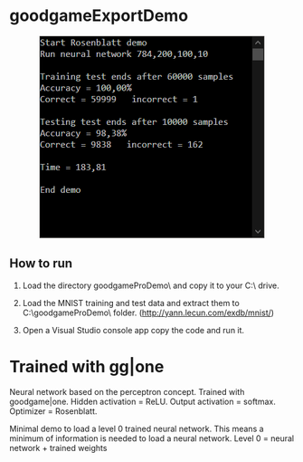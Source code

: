 # goodgameExportDemo

<p align="center">
<img src="https://raw.githubusercontent.com/grensen/goodgameExportDemo/master/figure1.png">
</p>

## How to run 
1. Load the directory goodgameProDemo\ and copy it to your C:\ drive.

2. Load the MNIST training and test data and extract them to C:\goodgameProDemo\ folder.
(http://yann.lecun.com/exdb/mnist/)

3. Open a Visual Studio console app copy the code and run it.


# Trained with gg|one
Neural network based on the perceptron concept.
Trained with goodgame|one.
Hidden activation = ReLU.
Output activation = softmax.
Optimizer = Rosenblatt.

Minimal demo to load a level 0 trained neural network.
This means a minimum of information is needed to load a neural network.
Level 0 = neural network + trained weights
